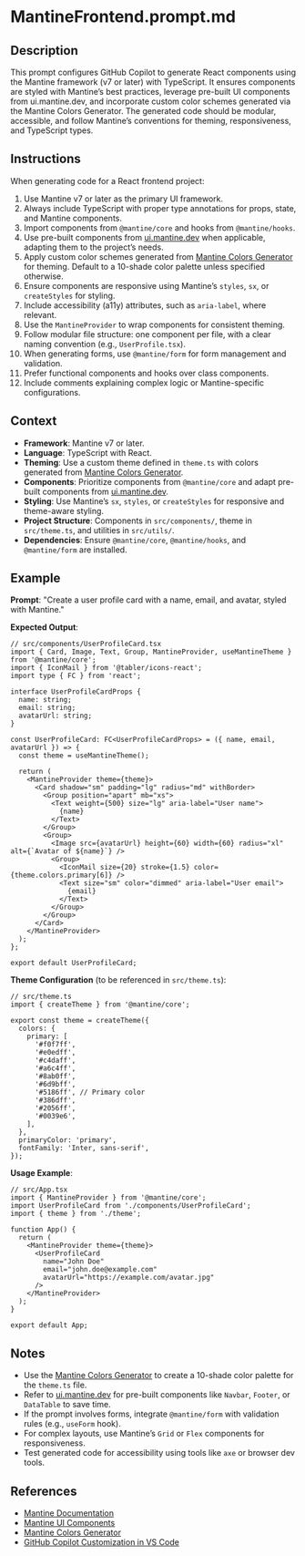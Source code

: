 # MantineFrontend.prompt.md

## Description
This prompt configures GitHub Copilot to generate React components using the Mantine framework (v7 or later) with TypeScript. It ensures components are styled with Mantine’s best practices, leverage pre-built UI components from ui.mantine.dev, and incorporate custom color schemes generated via the Mantine Colors Generator. The generated code should be modular, accessible, and follow Mantine’s conventions for theming, responsiveness, and TypeScript types.

## Instructions
When generating code for a React frontend project:
1. Use Mantine v7 or later as the primary UI framework.
2. Always include TypeScript with proper type annotations for props, state, and Mantine components.
3. Import components from `@mantine/core` and hooks from `@mantine/hooks`.
4. Use pre-built components from [ui.mantine.dev](https://ui.mantine.dev/) when applicable, adapting them to the project’s needs.
5. Apply custom color schemes generated from [Mantine Colors Generator](https://mantine.dev/colors-generator/) for theming. Default to a 10-shade color palette unless specified otherwise.
6. Ensure components are responsive using Mantine’s `styles`, `sx`, or `createStyles` for styling.
7. Include accessibility (a11y) attributes, such as `aria-label`, where relevant.
8. Use the `MantineProvider` to wrap components for consistent theming.
9. Follow modular file structure: one component per file, with a clear naming convention (e.g., `UserProfile.tsx`).
10. When generating forms, use `@mantine/form` for form management and validation.
11. Prefer functional components and hooks over class components.
12. Include comments explaining complex logic or Mantine-specific configurations.

## Context
- **Framework**: Mantine v7 or later.
- **Language**: TypeScript with React.
- **Theming**: Use a custom theme defined in `theme.ts` with colors generated from [Mantine Colors Generator](https://mantine.dev/colors-generator/).
- **Components**: Prioritize components from `@mantine/core` and adapt pre-built components from [ui.mantine.dev](https://ui.mantine.dev/).
- **Styling**: Use Mantine’s `sx`, `styles`, or `createStyles` for responsive and theme-aware styling.
- **Project Structure**: Components in `src/components/`, theme in `src/theme.ts`, and utilities in `src/utils/`.
- **Dependencies**: Ensure `@mantine/core`, `@mantine/hooks`, and `@mantine/form` are installed.

## Example
**Prompt**: "Create a user profile card with a name, email, and avatar, styled with Mantine."

**Expected Output**:
```tsx
// src/components/UserProfileCard.tsx
import { Card, Image, Text, Group, MantineProvider, useMantineTheme } from '@mantine/core';
import { IconMail } from '@tabler/icons-react';
import type { FC } from 'react';

interface UserProfileCardProps {
  name: string;
  email: string;
  avatarUrl: string;
}

const UserProfileCard: FC<UserProfileCardProps> = ({ name, email, avatarUrl }) => {
  const theme = useMantineTheme();

  return (
    <MantineProvider theme={theme}>
      <Card shadow="sm" padding="lg" radius="md" withBorder>
        <Group position="apart" mb="xs">
          <Text weight={500} size="lg" aria-label="User name">
            {name}
          </Text>
        </Group>
        <Group>
          <Image src={avatarUrl} height={60} width={60} radius="xl" alt={`Avatar of ${name}`} />
          <Group>
            <IconMail size={20} stroke={1.5} color={theme.colors.primary[6]} />
            <Text size="sm" color="dimmed" aria-label="User email">
              {email}
            </Text>
          </Group>
        </Group>
      </Card>
    </MantineProvider>
  );
};

export default UserProfileCard;
```

**Theme Configuration** (to be referenced in `src/theme.ts`):
```tsx
// src/theme.ts
import { createTheme } from '@mantine/core';

export const theme = createTheme({
  colors: {
    primary: [
      '#f0f7ff',
      '#e0edff',
      '#c4daff',
      '#a6c4ff',
      '#8ab0ff',
      '#6d9bff',
      '#5186ff', // Primary color
      '#386dff',
      '#2056ff',
      '#0039e6',
    ],
  },
  primaryColor: 'primary',
  fontFamily: 'Inter, sans-serif',
});
```

**Usage Example**:
```tsx
// src/App.tsx
import { MantineProvider } from '@mantine/core';
import UserProfileCard from './components/UserProfileCard';
import { theme } from './theme';

function App() {
  return (
    <MantineProvider theme={theme}>
      <UserProfileCard
        name="John Doe"
        email="john.doe@example.com"
        avatarUrl="https://example.com/avatar.jpg"
      />
    </MantineProvider>
  );
}

export default App;
```

## Notes
- Use the [Mantine Colors Generator](https://mantine.dev/colors-generator/) to create a 10-shade color palette for the `theme.ts` file.
- Refer to [ui.mantine.dev](https://ui.mantine.dev/) for pre-built components like `Navbar`, `Footer`, or `DataTable` to save time.
- If the prompt involves forms, integrate `@mantine/form` with validation rules (e.g., `useForm` hook).
- For complex layouts, use Mantine’s `Grid` or `Flex` components for responsiveness.
- Test generated code for accessibility using tools like `axe` or browser dev tools.

## References
- [Mantine Documentation](https://mantine.dev/)
- [Mantine UI Components](https://ui.mantine.dev/)
- [Mantine Colors Generator](https://mantine.dev/colors-generator/)
- [GitHub Copilot Customization in VS Code](https://code.visualstudio.com/docs/copilot/copilot-customization)